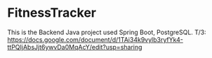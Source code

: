# FitnessTracker
This is the Backend Java project used Spring Boot, PostgreSQL.
Т/З: https://docs.google.com/document/d/1TAi34k9vylb3ryfYk4-ttPQIjAbsJjt6ywvDa0MqAcY/edit?usp=sharing
